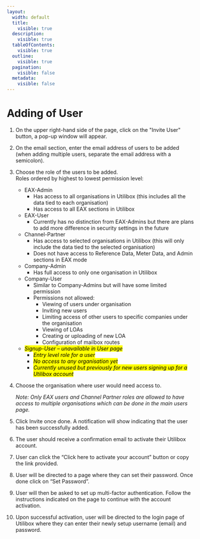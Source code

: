 ```yaml
---
layout:
  width: default
  title:
    visible: true
  description:
    visible: true
  tableOfContents:
    visible: true
  outline:
    visible: true
  pagination:
    visible: false
  metadata:
    visible: false
---
```


# Adding of User

1. On the upper right-hand side of the page, click on the "Invite User" button, a pop-up window will appear.
2. On the email section, enter the email address of users to be added (when adding multiple users, separate the email address with a semicolon).
3. Choose the role of the users to be added.\
   Roles ordered by highest to lowest permission level:
   * EAX-Admin
     * Has access to all organisations in Utilibox (this includes all the data tied to each organisation)
     * Has access to all EAX sections in Utilibox
   * EAX-User
     * Currently has no distinction from EAX-Admins but there are plans to add more difference in security settings in the future
   * Channel-Partner
     * Has access to selected organisations in Utilibox (this will only include the data tied to the selected organisation)
     * Does not have access to Reference Data, Meter Data, and Admin sections in EAX mode
   * Company-Admin
     * Has full access to only one organisation in Utilibox
   * Company-User
     * Similar to Company-Admins but will have some limited permission
     * Permissions not allowed:
       * Viewing of users under organisation
       * Inviting new users
       * Limiting access of other users to specific companies under the organisation
       * Viewing of LOAs
       * Creating or uploading of new LOA
       * Configuration of mailbox routes
   * _<mark style="color:$danger;">Signup-User – unavailable in User page</mark>_
     * _<mark style="color:$danger;">Entry level role for a user</mark>_
     * _<mark style="color:$danger;">No access to any organisation yet</mark>_
     * _<mark style="color:$danger;">Currently unused but previously for new users signing up for a Utilibox account</mark>_
4.  Choose the organisation where user would need access to.

    _Note: Only EAX users and Channel Partner roles are allowed to have access to multiple organisations which can be done in the main users page._
5. Click Invite once done. A notification will show indicating that the user has been successfully added.
6. The user should receive a confirmation email to activate their Utilibox account.
7. User can click the “Click here to activate your account” button or copy the link provided.
8. User will be directed to a page where they can set their password. Once done click on “Set Password”.
9. User will then be asked to set up multi-factor authentication. Follow the instructions indicated on the page to continue with the account activation.
10. Upon successful activation, user will be directed to the login page of Utilibox where they can enter their newly setup username (email) and password.
